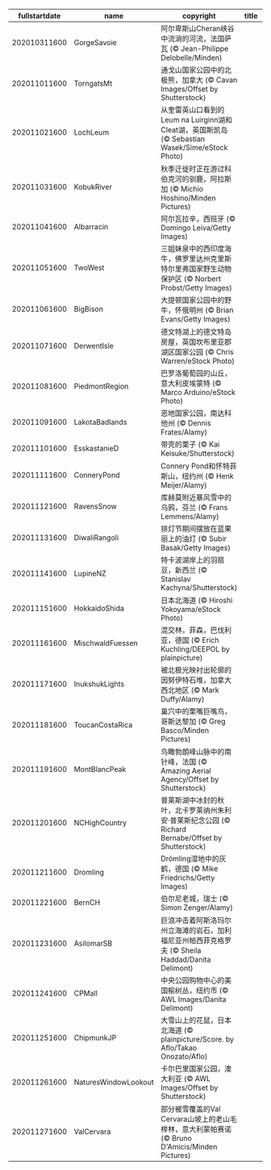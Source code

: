 |fullstartdate|name|copyright|title|image|
|--|--|--|--|--|
202010311600|GorgeSavoie|阿尔卑斯山Cheran峡谷中流淌的河流，法国萨瓦 (© Jean-Philippe Delobelle/Minden)||![](/zh-CN/2020/11/202010311600GorgeSavoie.jpg)|
202011011600|TorngatsMt|通戈山国家公园中的北极熊，加拿大 (© Cavan Images/Offset by Shutterstock)||![](/zh-CN/2020/11/202011011600TorngatsMt.jpg)|
202011021600|LochLeum|从奎雷英山口看到的 Leum na Luirginn湖和Cleat湖，英国斯凯岛 (© Sebastian Wasek/Sime/eStock Photo)||![](/zh-CN/2020/11/202011021600LochLeum.jpg)|
202011031600|KobukRiver|秋季迁徙时正在游过科伯克河的驯鹿，阿拉斯加 (© Michio Hoshino/Minden Pictures)||![](/zh-CN/2020/11/202011031600KobukRiver.jpg)|
202011041600|Albarracin|阿尔瓦拉辛，西班牙 (© Domingo Leiva/Getty Images)||![](/zh-CN/2020/11/202011041600Albarracin.jpg)|
202011051600|TwoWest|三姐妹泉中的西印度海牛，佛罗里达州克里斯特尔里弗国家野生动物保护区 (© Norbert Probst/Getty Images)||![](/zh-CN/2020/11/202011051600TwoWest.jpg)|
202011061600|BigBison|大提顿国家公园中的野牛，怀俄明州 (© Brian Evans/Getty Images)||![](/zh-CN/2020/11/202011061600BigBison.jpg)|
202011071600|DerwentIsle|德文特湖上的德文特岛房屋，英国坎布里亚郡湖区国家公园 (© Chris Warren/eStock Photo)||![](/zh-CN/2020/11/202011071600DerwentIsle.jpg)|
202011081600|PiedmontRegion|巴罗洛葡萄园的山丘，意大利皮埃蒙特 (© Marco Arduino/eStock Photo)||![](/zh-CN/2020/11/202011081600PiedmontRegion.jpg)|
202011091600|LakotaBadlands|恶地国家公园，南达科他州 (© Dennis Frates/Alamy)||![](/zh-CN/2020/11/202011091600LakotaBadlands.jpg)|
202011101600|EsskastanieD|带壳的栗子 (© Kai Keisuke/Shutterstock)||![](/zh-CN/2020/11/202011101600EsskastanieD.jpg)|
202011111600|ConneryPond|Connery Pond和怀特菲斯山，纽约州 (© Henk Meijer/Alamy)||![](/zh-CN/2020/11/202011111600ConneryPond.jpg)|
202011121600|RavensSnow|库赫莫附近暴风雪中的乌鸦，芬兰 (© Frans Lemmens/Alamy)||![](/zh-CN/2020/11/202011121600RavensSnow.jpg)|
202011131600|DiwaliRangoli|排灯节期间摆放在蓝果丽上的油灯 (© Subir Basak/Getty Images)||![](/zh-CN/2020/11/202011131600DiwaliRangoli.jpg)|
202011141600|LupineNZ|特卡波湖岸上的羽扇豆，新西兰 (© Stanislav Kachyna/Shutterstock)||![](/zh-CN/2020/11/202011141600LupineNZ.jpg)|
202011151600|HokkaidoShida|日本北海道 (© Hiroshi Yokoyama/eStock Photo)||![](/zh-CN/2020/11/202011151600HokkaidoShida.jpg)|
202011161600|MischwaldFuessen|混交林，菲森，巴伐利亚，德国 (© Erich Kuchling/DEEPOL by plainpicture)||![](/zh-CN/2020/11/202011161600MischwaldFuessen.jpg)|
202011171600|InukshukLights|被北极光映衬出轮廓的因努伊特石堆，加拿大西北地区 (© Mark Duffy/Alamy)||![](/zh-CN/2020/11/202011171600InukshukLights.jpg)|
202011181600|ToucanCostaRica|巢穴中的栗嘴巨嘴鸟，哥斯达黎加 (© Greg Basco/Minden Pictures)||![](/zh-CN/2020/11/202011181600ToucanCostaRica.jpg)|
202011191600|MontBlancPeak|鸟瞰勃朗峰山脉中的南针峰，法国 (© Amazing Aerial Agency/Offset by Shutterstock)||![](/zh-CN/2020/11/202011191600MontBlancPeak.jpg)|
202011201600|NCHighCountry|普莱斯湖中冰封的秋叶，北卡罗莱纳州朱利安·普莱斯纪念公园 (© Richard Bernabe/Offset by Shutterstock)||![](/zh-CN/2020/11/202011201600NCHighCountry.jpg)|
202011211600|Dromling|Drömling湿地中的灰鹤，德国 (© Mike Friedrichs/Getty Images)||![](/zh-CN/2020/11/202011211600Dromling.jpg)|
202011221600|BernCH|伯尔尼老城，瑞士 (© Simon Zenger/Alamy)||![](/zh-CN/2020/11/202011221600BernCH.jpg)|
202011231600|AsilomarSB|巨浪冲击着阿斯洛玛尔州立海滩的岩石，加利福尼亚州帕西菲克格罗夫 (© Sheila Haddad/Danita Delimont)||![](/zh-CN/2020/11/202011231600AsilomarSB.jpg)|
202011241600|CPMall|中央公园购物中心的美国榆树丛，纽约市 (© AWL Images/Danita Delimont)||![](/zh-CN/2020/11/202011241600CPMall.jpg)|
202011251600|ChipmunkJP|大雪山上的花鼠，日本北海道 (© plainpicture/Score. by Aflo/Takao Onozato/Aflo)||![](/zh-CN/2020/11/202011251600ChipmunkJP.jpg)|
202011261600|NaturesWindowLookout|卡尔巴里国家公园，澳大利亚 (© AWL Images/Offset by Shutterstock)||![](/zh-CN/2020/11/202011261600NaturesWindowLookout.jpg)|
202011271600|ValCervara|部分被雪覆盖的Val Cervara山坡上的老山毛榉林，意大利蒙帕赛诺 (© Bruno D'Amicis/Minden Pictures)||![](/zh-CN/2020/11/202011271600ValCervara.jpg)|
